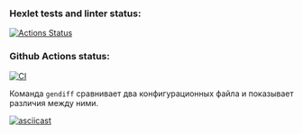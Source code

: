 ### Hexlet tests and linter status:
[![Actions Status](https://github.com/Pewdoloco/frontend-project-46/actions/workflows/hexlet-check.yml/badge.svg)](https://github.com/Pewdoloco/frontend-project-46/actions)

### Github Actions status:
[![CI](https://github.com/Pewdoloco/frontend-project-4666/actions/workflows/ci.yml/badge.svg)](https://github.com/Pewdoloco/frontend-project-4666/actions/workflows/ci.yml)

Команда `gendiff` сравнивает два конфигурационных файла и показывает различия между ними.

[![asciicast](https://asciinema.org/a/GOXB6D44Dk1PmfFQmhQtLSKty.svg)](https://asciinema.org/a/GOXB6D44Dk1PmfFQmhQtLSKty)
